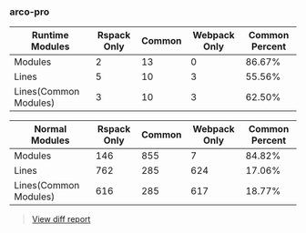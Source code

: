### arco-pro

| Runtime Modules       | Rspack Only | Common | Webpack Only | Common Percent | 
|-----------------------|-------------|--------|--------------|----------------| 
| Modules               | 2           | 13     | 0            | 86.67%         | 
| Lines                 | 5           | 10     | 3            | 55.56%         | 
| Lines(Common Modules) | 3           | 10     | 3            | 62.50%         | 


| Normal Modules        | Rspack Only | Common | Webpack Only | Common Percent | 
|-----------------------|-------------|--------|--------------|----------------| 
| Modules               | 146         | 855    | 7            | 84.82%         | 
| Lines                 | 762         | 285    | 624          | 17.06%         | 
| Lines(Common Modules) | 616         | 285    | 617          | 18.77%         | 


> [View diff report](https://web-infra-dev.github.io/rspack-report-website/diff/7140375564/diff_arco-pro.html)

